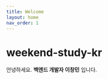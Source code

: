 ```yaml
---
title: Welcome
layout: home
nav_order: 1
---
```


# weekend-study-kr

안녕하세요. <b>백엔드 개발자 이창민</b> 입니다.